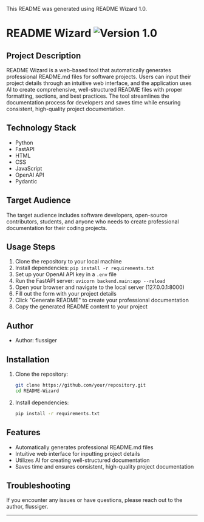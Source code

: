 This README was generated using README Wizard 1.0.

# README Wizard ![Version 1.0](https://img.shields.io/badge/Version-1.0-brightgreen)

## Project Description
README Wizard is a web-based tool that automatically generates professional README.md files for software projects. Users can input their project details through an intuitive web interface, and the application uses AI to create comprehensive, well-structured README files with proper formatting, sections, and best practices. The tool streamlines the documentation process for developers and saves time while ensuring consistent, high-quality project documentation.

## Technology Stack
- Python
- FastAPI
- HTML
- CSS
- JavaScript
- OpenAI API
- Pydantic

## Target Audience
The target audience includes software developers, open-source contributors, students, and anyone who needs to create professional documentation for their coding projects.

## Usage Steps
1. Clone the repository to your local machine
2. Install dependencies: `pip install -r requirements.txt`
3. Set up your OpenAI API key in a `.env` file
4. Run the FastAPI server: `uvicorn backend.main:app --reload`
5. Open your browser and navigate to the local server (127.0.0.1:8000)
6. Fill out the form with your project details
7. Click "Generate README" to create your professional documentation
8. Copy the generated README content to your project

## Author
- Author: flussiger

## Installation
1. Clone the repository:
    ```bash
    git clone https://github.com/your/repository.git
    cd README-Wizard
    ```
2. Install dependencies:
    ```bash
    pip install -r requirements.txt
    ```

## Features
- Automatically generates professional README.md files
- Intuitive web interface for inputting project details
- Utilizes AI for creating well-structured documentation
- Saves time and ensures consistent, high-quality project documentation

## Troubleshooting
If you encounter any issues or have questions, please reach out to the author, flussiger.

---
